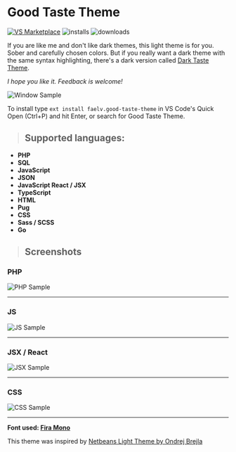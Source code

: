 # Good Taste Theme

[![VS Marketplace](https://vsmarketplacebadge.apphb.com/version-short/faelv.good-taste-theme.svg)](https://marketplace.visualstudio.com/items?itemName=faelv.good-taste-theme)
![installs](https://vsmarketplacebadge.apphb.com/installs-short/faelv.good-taste-theme.svg)
![downloads](https://vsmarketplacebadge.apphb.com/downloads-short/faelv.good-taste-theme.svg)

If you are like me and don't like dark themes, this light theme is for you. Sober and carefully chosen colors.
But if you really want a dark theme with the same syntax highlighting, there's a dark version called
[Dark Taste Theme](https://marketplace.visualstudio.com/items?itemName=faelv.dark-taste-theme).

*I hope you like it. Feedback is welcome!*

![Window Sample](./images/sample-window.png)

To install type `ext install faelv.good-taste-theme` in VS Code's Quick Open (Ctrl+P) and hit Enter, or search for Good
Taste Theme.

> ## Supported languages:

- **PHP**
- **SQL**
- **JavaScript**
- **JSON**
- **JavaScript React / JSX**
- **TypeScript**
- **HTML**
- **Pug**
- **CSS**
- **Sass / SCSS**
- **Go**

> ## Screenshots

### PHP

![PHP Sample](./images/sample-php.png)
___
### JS

![JS Sample](./images/sample-js.png)
___
### JSX / React

![JSX Sample](./images/sample-jsx.png)
___
### CSS

![CSS Sample](./images/sample-css.png)
___

**Font used: [Fira Mono](https://mozilla.github.io/Fira/)**

This theme was inspired by [Netbeans Light Theme by Ondrej Brejla](https://github.com/obrejla/vscode-netbeans-light-theme)
